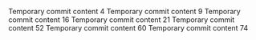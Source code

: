 Temporary commit content 4
Temporary commit content 9
Temporary commit content 16
Temporary commit content 21
Temporary commit content 52
Temporary commit content 60
Temporary commit content 74
